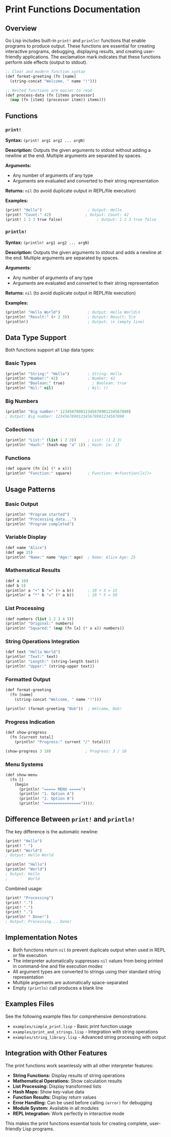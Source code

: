 # Print Functions Documentation

## Overview

Go Lisp includes built-in `print!` and `println!` functions that enable programs to produce output. These functions are essential for creating interactive programs, debugging, displaying results, and creating user-friendly applications. The exclamation mark indicates that these functions perform side effects (output to stdout).

```lisp
;; Clear and modern function syntax
(def format-greeting (fn [name] 
  (string-concat "Welcome, " name "!")))

;; Nested functions are easier to read
(def process-data (fn [items processor]
  (map (fn [item] (processor item)) items)))
```

## Functions

### `print!`

**Syntax:** `(print! arg1 arg2 ... argN)`

**Description:** Outputs the given arguments to stdout without adding a newline at the end. Multiple arguments are separated by spaces.

**Arguments:** 
- Any number of arguments of any type
- Arguments are evaluated and converted to their string representation

**Returns:** `nil` (to avoid duplicate output in REPL/file execution)

**Examples:**
```lisp
(print! "Hello")                    ; Output: Hello
(print! "Count:" 42)               ; Output: Count: 42
(print! 1 2 3 true false)               ; Output: 1 2 3 true false
```

### `println!`

**Syntax:** `(println! arg1 arg2 ... argN)`

**Description:** Outputs the given arguments to stdout and adds a newline at the end. Multiple arguments are separated by spaces.

**Arguments:**
- Any number of arguments of any type  
- Arguments are evaluated and converted to their string representation

**Returns:** `nil` (to avoid duplicate output in REPL/file execution)

**Examples:**
```lisp
(println! "Hello World")            ; Output: Hello World\n
(println! "Result:" (+ 2 3))        ; Output: Result: 5\n
(println!)                          ; Output: \n (empty line)
```

## Data Type Support

Both functions support all Lisp data types:

### Basic Types
```lisp
(println! "String:" "Hello")        ; String: Hello
(println! "Number:" 42)             ; Number: 42
(println! "Boolean:" true)            ; Boolean: true
(println! "Nil:" nil)               ; Nil: ()
```

### Big Numbers
```lisp
(println! "Big number:" 123456789012345678901234567890)
; Output: Big number: 123456789012345678901234567890
```

### Collections
```lisp
(println! "List:" (list 1 2 3))     ; List: (1 2 3)
(println! "Hash:" (hash-map "a" 1)) ; Hash: {a: 1}
```

### Functions
```lisp
(def square (fn [x] (* x x)))
(println! "Function:" square)       ; Function: #<function([x])>
```

## Usage Patterns

### Basic Output
```lisp
(println! "Program started")
(println! "Processing data...")
(println! "Program completed")
```

### Variable Display
```lisp
(def name "Alice")
(def age 25)
(println! "Name:" name "Age:" age)  ; Name: Alice Age: 25
```

### Mathematical Results
```lisp
(def a 10)
(def b 5)
(println! a "+" b "=" (+ a b))      ; 10 + 5 = 15
(println! a "*" b "=" (* a b))      ; 10 * 5 = 50
```

### List Processing
```lisp
(def numbers (list 1 2 3 4 5))
(println! "Original:" numbers)
(println! "Squared:" (map (fn [x] (* x x)) numbers))
```

### String Operations Integration
```lisp
(def text "Hello World")
(println! "Text:" text)
(println! "Length:" (string-length text))
(println! "Upper:" (string-upper text))
```

### Formatted Output
```lisp
(def format-greeting
  (fn [name]
    (string-concat "Welcome, " name "!")))

(println! (format-greeting "Bob"))  ; Welcome, Bob!
```

### Progress Indication
```lisp
(def show-progress
  (fn [current total]
    (println! "Progress:" current "/" total)))

(show-progress 3 10)               ; Progress: 3 / 10
```

### Menu Systems
```lisp
(def show-menu
  (fn []
    (begin
      (println! "===== MENU =====")
      (println! "1. Option A")
      (println! "2. Option B")
      (println! "================"))));
```

## Difference Between `print!` and `println!`

The key difference is the automatic newline:

```lisp
(print! "Hello")
(print! " ")
(print! "World")
; Output: Hello World

(println! "Hello")
(println! "World")  
; Output: Hello
;         World
```

Combined usage:
```lisp
(print! "Processing")
(print! ".")
(print! ".")
(print! ".")
(println! " Done!")
; Output: Processing... Done!
```

## Implementation Notes

- Both functions return `nil` to prevent duplicate output when used in REPL or file execution
- The interpreter automatically suppresses `nil` values from being printed in command-line and file execution modes
- All argument types are converted to strings using their standard string representation
- Multiple arguments are automatically space-separated
- Empty `(println)` call produces a blank line

## Examples Files

See the following example files for comprehensive demonstrations:

- `examples/simple_print.lisp` - Basic print function usage
- `examples/print_and_strings.lisp` - Integration with string operations
- `examples/string_library.lisp` - Advanced string processing with output

## Integration with Other Features

The print functions work seamlessly with all other interpreter features:

- **String Functions:** Display results of string operations
- **Mathematical Operations:** Show calculation results
- **List Processing:** Display transformed lists
- **Hash Maps:** Show key-value data
- **Function Results:** Display return values
- **Error Handling:** Can be used before calling `(error)` for debugging
- **Module System:** Available in all modules
- **REPL Integration:** Work perfectly in interactive mode

This makes the print functions essential tools for creating complete, user-friendly Lisp programs.
